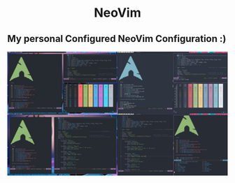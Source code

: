 
# <center>  NeoVim </center>

## My personal  Configured NeoVim Configuration :)

![xmonad_dracula_edition](.screenshots/My_POST.png)

